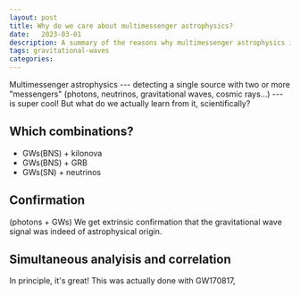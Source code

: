 ```yaml
---
layout: post
title: Why do we care about multimessenger astrophysics?
date:   2023-03-01
description: A summary of the reasons why multimessenger astrophysics is worth spending time on.
tags: gravitational-waves
categories: 
---
```


Multimessenger astrophysics --- detecting a single source with two or more 
"messengers" (photons, neutrinos, gravitational waves, cosmic rays...) ---
is super cool!
But what do we actually learn from it, scientifically?

## Which combinations?

- GWs(BNS) + kilonova
- GWs(BNS) + GRB
- GWs(SN) + neutrinos

## Confirmation

(photons + GWs)
We get extrinsic confirmation that the gravitational wave signal was indeed
of astrophysical origin. 

## Simultaneous analyisis and correlation

In principle, it's great!
This was actually done with GW170817, 